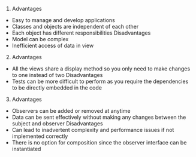 1. Advantages
- Easy to manage and develop applications 
- Classes and objects are independent of each other
- Each object has different responsibilities
	Disadvantages
- Model can be complex
- Inefficient access of data in view  
2. Advantages
- All the views share a display method so you only need to make changes to one instead of two
	Disadvantages
- Tests can be more difficult to perform as you require the dependencies to be directly embedded in the code
3. Advantages
- Observers can be added or removed at anytime
- Data can be sent effectively without making any changes between the subject and observer
	Disadvantages
- Can lead to inadvertent complexity and performance issues if not implemented correctly 
- There is no option for composition since the observer interface can be instantiated  
